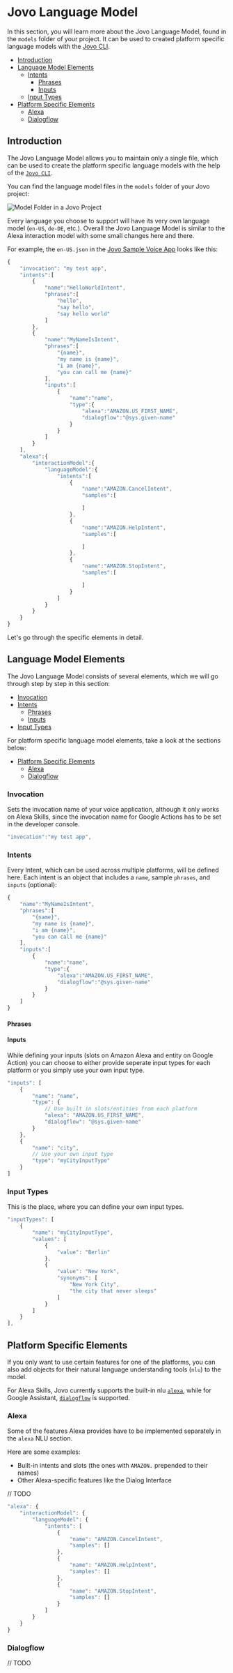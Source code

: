 # Jovo Language Model

In this section, you will learn more about the Jovo Language Model, found in the `models` folder of your project. It can be used to created platform specific language models with the [Jovo CLI](../../02_cli).

* [Introduction](#introduction)
* [Language Model Elements](#language-model-elements)
    * [Intents](#intents)
        * [Phrases](#phrases)
        * [Inputs](#inputs)
    * [Input Types](#input-types)
* [Platform Specific Elements](#platform-specific-elements)
  * [Alexa](#alexa)
  * [Dialogflow](#dialogflow)

## Introduction
The Jovo Language Model allows you to maintain only a single file, which can be used to create the platform specific language models with the help of the [`Jovo CLI`](../../02_cli). 

You can find the language model files in the `models` folder of your Jovo project:

![Model Folder in a Jovo Project](../../img/folder-structure-models.png "Model Folder in a Jovo Project" )

Every language you choose to support will have its very own language model (`en-US`, `de-DE`, etc.). Overall the Jovo Language Model is similar to the Alexa interaction model with some small changes here and there.

For example, the `en-US.json` in the [Jovo Sample Voice App](https://github.com/jovotech/jovo-sample-voice-app-nodejs) looks like this:

```javascript
{  
    "invocation": "my test app",
    "intents":[  
        {  
            "name":"HelloWorldIntent",
            "phrases":[  
                "hello",
                "say hello",
                "say hello world"
            ]
        },
        {  
            "name":"MyNameIsIntent",
            "phrases":[  
                "{name}",
                "my name is {name}",
                "i am {name}",
                "you can call me {name}"
            ],
            "inputs":[  
                {  
                    "name":"name",
                    "type":{  
                        "alexa":"AMAZON.US_FIRST_NAME",
                        "dialogflow":"@sys.given-name"
                    }
                }
            ]
        }
    ],
    "alexa":{  
        "interactionModel":{  
            "languageModel":{  
                "intents":[  
                    {  
                        "name":"AMAZON.CancelIntent",
                        "samples":[  

                        ]
                    },
                    {  
                        "name":"AMAZON.HelpIntent",
                        "samples":[  

                        ]
                    },
                    {  
                        "name":"AMAZON.StopIntent",
                        "samples":[  

                        ]
                    }
                ]
            }
        }
    }
}
```
Let's go through the specific elements in detail.

## Language Model Elements

The Jovo Language Model consists of several elements, which we will go through step by step in this section:

* [Invocation](#invocation)
* [Intents](#intents)
    * [Phrases](#phrases)
    * [Inputs](#inputs)
* [Input Types](#input-types)

For platform specific language model elements, take a look at the sections below:

* [Platform Specific Elements](#platform-specific-elements)
    * [Alexa](#alexa)
    * [Dialogflow](#dialogflow)

### Invocation
Sets the invocation name of your voice application, although it only works on Alexa Skills, since the invocation name for Google Actions has to be set in the developer console.

```javascript
"invocation":"my test app",
```

### Intents
Every Intent, which can be used across multiple platforms, will be defined here. Each intent is an object that includes a `name`, sample `phrases`, and `inputs` (optional):

```javascript
{  
    "name":"MyNameIsIntent",
    "phrases":[  
        "{name}",
        "my name is {name}",
        "i am {name}",
        "you can call me {name}"
    ],
    "inputs":[  
        {  
            "name":"name",
            "type":{  
                "alexa":"AMAZON.US_FIRST_NAME",
                "dialogflow":"@sys.given-name"
            }
        }
    ]
}
```

#### Phrases


#### Inputs
While defining your inputs (slots on Amazon Alexa and entity on Google Action) you can choose to either provide seperate input types for each platform or you simply use your own input type.
```javascript
"inputs": [
    {
        "name": "name",
        "type": {
            // Use built in slots/entities from each platform
            "alexa": "AMAZON.US_FIRST_NAME", 
            "dialogflow": "@sys.given-name"
        }
    },
    {
        "name": "city",
        // Use your own input type
        "type": "myCityInputType"
    }
]
```

### Input Types
This is the place, where you can define your own input types.
```javascript
"inputTypes": [
    {
        "name": "myCityInputType",
        "values": [
            {
                "value": "Berlin"
            },
            {
                "value": "New York",
                "synonyms": [
                    "New York City",
                    "the city that never sleeps"
                ]
            }
        ]
    }
],
```

## Platform Specific Elements

If you only want to use certain features for one of the platforms, you can also add objects for their natural language understanding tools (`nlu`) to the model.

For Alexa Skills, Jovo currently supports the built-in nlu [`alexa`](#alexa), while for Google Assistant, [`dialogflow`](#dialogflow) is supported.

### Alexa

Some of the features Alexa provides have to be implemented separately in the `alexa` NLU section. 

Here are some examples:
* Built-in intents and slots (the ones with `AMAZON.` prepended to their names)
* Other Alexa-specific features like the Dialog Interface

// TODO

```javascript
"alexa": {
    "interactionModel": {
        "languageModel": {
            "intents": [
                {
                    "name": "AMAZON.CancelIntent",
                    "samples": []
                },
                {
                    "name": "AMAZON.HelpIntent",
                    "samples": []
                },
                {
                    "name": "AMAZON.StopIntent",
                    "samples": []
                }
            ]
        }
    }
}
```

### Dialogflow

// TODO